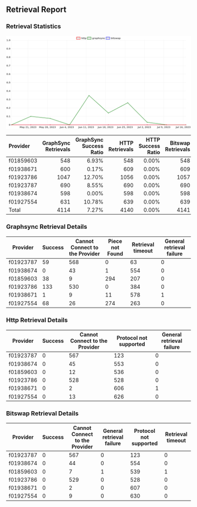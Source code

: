 ## Retrieval Report
### Retrieval Statistics
<img src="https://raw.githubusercontent.com/data-preservation-programs/filplus-checker-assets/main/filecoin-project/filecoin-plus-large-datasets/issues/1929/1689588340871.png"/>

| Provider  | GraphSync Retrievals | GraphSync Success Ratio | HTTP Retrievals | HTTP Success Ratio | Bitswap Retrievals | Bitswap Success Ratio |
| :-------- | -------------------: | ----------------------: | --------------: | -----------------: | -----------------: | --------------------: |
| f01859603 |                  548 |                   6.93% |             548 |              0.00% |                548 |                 0.00% |
| f01938671 |                  600 |                   0.17% |             609 |              0.00% |                609 |                 0.00% |
| f01923786 |                 1047 |                  12.70% |            1056 |              0.00% |               1057 |                 0.00% |
| f01923787 |                  690 |                   8.55% |             690 |              0.00% |                690 |                 0.00% |
| f01938674 |                  598 |                   0.00% |             598 |              0.00% |                598 |                 0.00% |
| f01927554 |                  631 |                  10.78% |             639 |              0.00% |                639 |                 0.00% |
| Total     |                 4114 |                   7.27% |            4140 |              0.00% |               4141 |                 0.00% |

### Graphsync Retrieval Details
| Provider  | Success | Cannot Connect to the Provider | Piece not Found | Retrieval timeout | General retrieval failure |
| --------- | ------- | ------------------------------ | --------------- | ----------------- | ------------------------- |
| f01923787 | 59      | 568                            | 0               | 63                | 0                         |
| f01938674 | 0       | 43                             | 1               | 554               | 0                         |
| f01859603 | 38      | 9                              | 294             | 207               | 0                         |
| f01923786 | 133     | 530                            | 0               | 384               | 0                         |
| f01938671 | 1       | 9                              | 11              | 578               | 1                         |
| f01927554 | 68      | 26                             | 274             | 263               | 0                         |

### Http Retrieval Details
| Provider  | Success | Cannot Connect to the Provider | Protocol not supported | General retrieval failure |
| --------- | ------- | ------------------------------ | ---------------------- | ------------------------- |
| f01923787 | 0       | 567                            | 123                    | 0                         |
| f01938674 | 0       | 45                             | 553                    | 0                         |
| f01859603 | 0       | 12                             | 536                    | 0                         |
| f01923786 | 0       | 528                            | 528                    | 0                         |
| f01938671 | 0       | 2                              | 606                    | 1                         |
| f01927554 | 0       | 13                             | 626                    | 0                         |

### Bitswap Retrieval Details
| Provider  | Success | Cannot Connect to the Provider | General retrieval failure | Protocol not supported | Retrieval timeout |
| --------- | ------- | ------------------------------ | ------------------------- | ---------------------- | ----------------- |
| f01923787 | 0       | 567                            | 0                         | 123                    | 0                 |
| f01938674 | 0       | 44                             | 0                         | 554                    | 0                 |
| f01859603 | 0       | 7                              | 1                         | 539                    | 1                 |
| f01923786 | 0       | 529                            | 0                         | 528                    | 0                 |
| f01938671 | 0       | 2                              | 0                         | 607                    | 0                 |
| f01927554 | 0       | 9                              | 0                         | 630                    | 0                 |
